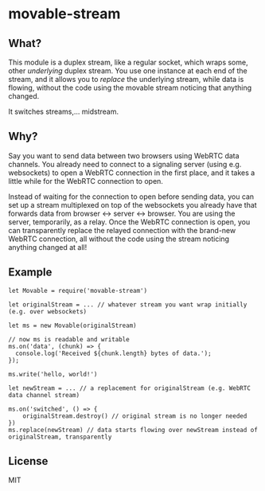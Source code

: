 # movable-stream

## What?

This module is a duplex stream, like a regular socket, which wraps some, other *underlying* duplex stream. You use one instance at each end of the stream, and it allows you to *replace* the underlying stream, while data is flowing, without the code using the movable stream noticing that anything changed.

It switches streams,... midstream.

## Why?

Say you want to send data between two browsers using WebRTC data channels. You already need to connect to a signaling server (using e.g. websockets) to open a WebRTC connection in the first place, and it takes a little while for the WebRTC connection to open.

Instead of waiting for the connection to open before sending data, you can set up a stream multiplexed on top of the websockets you already have that forwards data from browser <-> server <-> browser. You are using the server, temporarily, as a relay. Once the WebRTC connection is open, you can transparently replace the relayed connection with the brand-new WebRTC connection, all without the code using the stream noticing anything changed at all!

## Example

```
let Movable = require('movable-stream')

let originalStream = ... // whatever stream you want wrap initially (e.g. over websockets)

let ms = new Movable(originalStream)

// now ms is readable and writable
ms.on('data', (chunk) => {
  console.log('Received ${chunk.length} bytes of data.');
});

ms.write('hello, world!')

let newStream = ... // a replacement for originalStream (e.g. WebRTC data channel stream)

ms.on('switched', () => {
	originalStream.destroy() // original stream is no longer needed
})
ms.replace(newStream) // data starts flowing over newStream instead of originalStream, transparently

```

## License

MIT